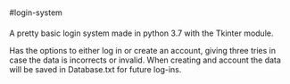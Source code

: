 #login-system 

A pretty basic login system made in python 3.7 with the Tkinter module.

Has the options to either log in or create an account, giving three tries in case the data is incorrects or invalid.
When creating and account the data will be saved in Database.txt for future log-ins.
